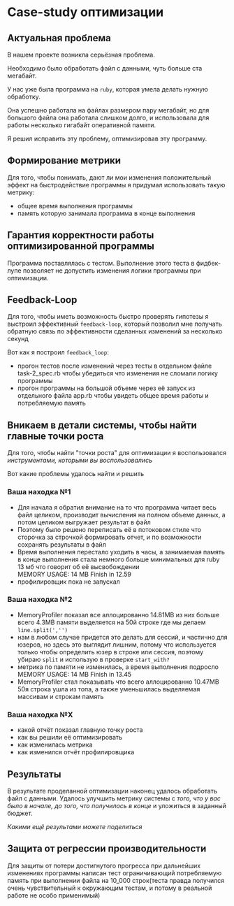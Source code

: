 # Case-study оптимизации

## Актуальная проблема
В нашем проекте возникла серьёзная проблема.

Необходимо было обработать файл с данными, чуть больше ста мегабайт.

У нас уже была программа на `ruby`, которая умела делать нужную обработку.

Она успешно работала на файлах размером пару мегабайт, но для большого файла она работала слишком долго, и использовала для работы несколько гигабайт оперативной памяти.

Я решил исправить эту проблему, оптимизировав эту программу.

## Формирование метрики
Для того, чтобы понимать, дают ли мои изменения положительный эффект на быстродействие программы я придумал использовать такую метрику:
* общее время выполнения программы
* память которую занимала программа в конце выполнения 


## Гарантия корректности работы оптимизированной программы
Программа поставлялась с тестом. Выполнение этого теста в фидбек-лупе позволяет не допустить изменения логики программы при оптимизации.

## Feedback-Loop
Для того, чтобы иметь возможность быстро проверять гипотезы я выстроил эффективный `feedback-loop`, который позволил мне получать обратную связь по эффективности сделанных изменений за несколько секунд

Вот как я построил `feedback_loop`: 
- прогон тестов после изменений через тесты в отдельном файле task-2_spec.rb чтобы убедиться что изменения не сломали логику программы
- прогон программы на большой объеме через её запуск из отдельного файла app.rb чтобы увидеть общее время работы и потребляемую память

## Вникаем в детали системы, чтобы найти главные точки роста
Для того, чтобы найти "точки роста" для оптимизации я воспользовался *инструментами, которыми вы воспользовались*

Вот какие проблемы удалось найти и решить

### Ваша находка №1
- Для начала я обратил внимание на то что программа читает весь файл целиком, производит вычисления на полном объеме данных, а потом целиком выгружает результат в файл 
- Поэтому было решено переписать её в потоковом стиле что сторочка за строчкой формировать отчет, и по возможности сохранять результаты в файл 
- Время выполнения перестало уходить в часы, а занимаемая память в конце выполнения стала немного больше минимальных для ruby 13 мб  что говорит об её высвобождении  
  MEMORY USAGE: 14 MB
  Finish in 12.59
- профилировщик пока не запускал

### Ваша находка №2
- MemoryProfiler показал все аллоцированно 14.81MB из них больше всего 4.3MB памяти выделяется  на 50й строке где мы делаем `line.split(','')` 
- нам в любом случае придется это делать для сессий, и частично для юзеров, но здесь это выглядит лишним, потому что используется только чтобы определить юзер в строке или сессия, поэтому убираю `split`  и использую в проверке `start_with?`
- метрика по памяти не изменилась, а время выполнения подросло 
  MEMORY USAGE: 14 MB
  Finish in 13.45
- MemoryProfiler стал показывать что всего аллоцированно 10.47MB  50я строка ушла из топа, а также уменьшилась выделяемая массивам и строкам память

### Ваша находка №X
- какой отчёт показал главную точку роста
- как вы решили её оптимизировать
- как изменилась метрика
- как изменился отчёт профилировщика

## Результаты
В результате проделанной оптимизации наконец удалось обработать файл с данными.
Удалось улучшить метрику системы с *того, что у вас было в начале, до того, что получилось в конце* и уложиться в заданный бюджет.

*Какими ещё результами можете поделиться*

## Защита от регрессии производительности
Для защиты от потери достигнутого прогресса при дальнейших изменениях программы написан тест ограничивающий потребляемую память при выполнении файла на 10_000 строк(теста правда получился очень чувствительный к окружающим тестам, и потому в реальной работе не особо применимый)
